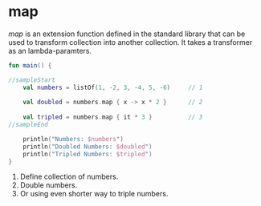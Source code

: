 # map

*map* is an extension function defined in the standard library that can be used to transform collection into another collection. It takes a transformer as an lambda-paramters.

<div class="language-kotlin" theme="idea">

```kotlin
fun main() {

//sampleStart
    val numbers = listOf(1, -2, 3, -4, 5, -6)     // 1
    
    val doubled = numbers.map { x -> x * 2 }      // 2
    
    val tripled = numbers.map { it * 3 }          // 3
//sampleEnd

    println("Numbers: $numbers")
    println("Doubled Numbers: $doubled")
    println("Tripled Numbers: $tripled")
}
```

</div>

1. Define collection of numbers.
2. Double numbers.
3. Or using even shorter way to triple numbers. 
